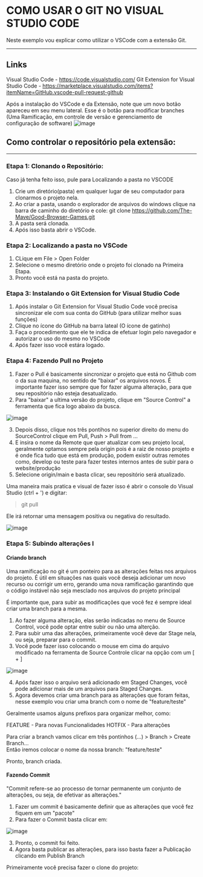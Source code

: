 # COMO USAR O GIT NO VISUAL STUDIO CODE

Neste exemplo vou explicar como utilizar o VSCode com a extensão Git.

---

## Links
Visual Studio Code - https://code.visualstudio.com/
Git Extension for Visual Studio Code - https://marketplace.visualstudio.com/items?itemName=GitHub.vscode-pull-request-github

Após a instalação do VSCode e da Extensão, note que um novo botão apareceu em seu menu lateral. Esse é o botão para modificar branches (Uma Ramificação, em controle de versão e gerenciamento de configuração de software)
![image](https://user-images.githubusercontent.com/78883240/158706074-5bca1e22-bba9-4ff0-938c-9c9a98bda3a3.png)

## Como controlar o repositório pela extensão:
---
### Etapa 1: Clonando o Repositório: 

Caso já tenha feito isso, pule para Localizando a pasta no VSCODE

1. Crie um diretório(pasta) em qualquer lugar de seu computador para clonarmos o projeto nela.
2. Ao criar a pasta, usando o explorador de arquivos do windows clique na barra de caminho do diretório e cole:
git clone https://github.com/The-Mave/Good-Browser-Games.git
3. A pasta será clonada. 
4. Após isso basta abrir o VSCode.

### Etapa 2: Localizando a pasta no VSCode
1. CLique em File > Open Folder
2. Selecione o mesmo diretório onde o projeto foi clonado na Primeira Etapa.
3. Pronto você está na pasta do projeto.

### Etapa 3: Instalando o Git Extension for Visual Studio Code
1. Após instalar o Git Extension for Visual Studio Code você precisa sincronizar ele com sua conta do GitHub (para utilizar melhor suas funções)
2. Clique no ícone do GitHub na barra lateal (O ícone de gatinho)
3. Faça o procedimento que ele te indica de efetuar login pelo navegador e autorizar o uso do mesmo no VSCode
4. Após fazer isso você estára logado.

### Etapa 4: Fazendo Pull no Projeto
1. Fazer o Pull é basicamente sincronizar o projeto que está no Github com o da sua maquina, no sentido de "baixar" os arquivos novos. É importante fazer isso sempre que for fazer alguma alteração, para que seu repositório não esteja desatualizado.
2. Para "baixar" a ultima versão do projeto, clique em "Source Control" a ferramenta que fica logo abaixo da busca.


![image](https://user-images.githubusercontent.com/78883240/158711642-091c6185-d38a-4a7d-841a-cd3a2e4fd665.png)


3. Depois disso, clique nos três pontihos no superior direito do menu do SourceControl clique em Pull, Push > Pull from ... 
4. E insira o nome da Remote que quer atualizar com seu projeto local, geralmente optamos sempre pela origin pois é a raiz de nosso projeto e é onde fica tudo que está em produção, podem existir outras remotes como, develop ou teste para fazer testes internos antes de subir para o website/produção
5. Selecione origin/main e basta clicar, seu repositório será atualizado.

Uma maneira mais pratica e visual de fazer isso é abrir o console do Visual Studio (ctrl + ') e digitar:
> git pull

Ele irá retornar uma mensagem positiva ou negativa do resultado.


![image](https://user-images.githubusercontent.com/78883240/158712548-bb48e2c8-37ad-45e0-95df-9dc510e986bc.png)

### Etapa 5: Subindo alterações I 
#### Criando branch
Uma ramificação no git é um ponteiro para as alterações feitas nos arquivos do projeto. É útil em situações nas quais você deseja adicionar um novo recurso ou corrigir um erro, gerando uma nova ramificação garantindo que o código instável não seja mesclado nos arquivos do projeto principal

É importante que, para subir as modificações que você fez é sempre ideal criar uma branch para a mesma.
1. Ao fazer alguma alteração, elas serão indicadas no menu de Source Control, você pode optar entre subir ou não uma alterção.
2. Para subir uma das alterações, primeiramente você deve dar Stage nela, ou seja, preparar para o commit. 
3. Você pode fazer isso colocando o mouse em cima do arquivo modificado na ferramenta de Source Controle  clicar na opção com um [ + ] 

![image](https://user-images.githubusercontent.com/78883240/158714060-9cdaca94-a3ad-4c9c-a1bc-66e47860ae6a.png)

4. Após fazer isso o arquivo será adicionado em Staged Changes, você pode adicionar mais de um arquivos para Staged Changes.
5. Agora devemos criar uma branch para as alterações que foram feitas, nesse exemplo vou criar uma branch com o nome de "feature/teste"

Geralmente usamos alguns prefixos para organizar melhor, como: 

FEATURE - Para novas Funcionalidades
HOTFIX - Para alterações

Para criar a branch vamos clicar em três pontinhos (...) > Branch > Create Branch...  
Então iremos colocar o nome da nossa branch: "feature/teste"

Pronto, branch criada.

#### Fazendo Commit
"Commit refere-se ao processo de tornar permanente um conjunto de alterações, ou seja, de efetivar as alterações."

1. Fazer um commit é basicamente definir que as alterações que você fez fiquem em um "pacote" 
2. Para fazer o Commit basta clicar em:

![image](https://user-images.githubusercontent.com/78883240/158714820-631f0cbb-4b4a-4bd9-be03-ee9af2f0fa3a.png)

3. Pronto, o commit foi feito. 
4. Agora basta publicar as alterações, para isso basta fazer a Publicação clicando em Publish Branch




Primeiramente você precisa fazer o clone do projeto:
